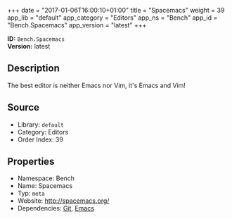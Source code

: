 ﻿+++
date = "2017-01-06T16:00:10+01:00"
title = "Spacemacs"
weight = 39
app_lib = "default"
app_category = "Editors"
app_ns = "Bench"
app_id = "Bench.Spacemacs"
app_version = "latest"
+++

**ID:** `Bench.Spacemacs`  
**Version:** latest  
<!--more-->

## Description
The best editor is neither Emacs nor Vim, it's Emacs and Vim!

## Source

* Library: `default`
* Category: Editors
* Order Index: 39

## Properties

* Namespace: Bench
* Name: Spacemacs
* Typ: `meta`
* Website: <http://spacemacs.org/>
* Dependencies: [Git](/app/Bench.Git), [Emacs](/app/Bench.Emacs)

